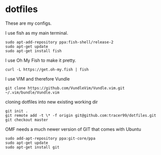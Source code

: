 # dotfiles
These are my configs.

I use fish as my main terminal.

```
sudo apt-add-repository ppa:fish-shell/release-2
sudo apt-get update
sudo apt-get install fish
```

I use Oh My Fish to make it pretty.

```
curl -L https://get.oh-my.fish | fish
```

I use VIM and therefore Vundle

```
git clone https://github.com/VundleVim/Vundle.vim.git ~/.vim/bundle/Vundle.vim
```

cloning dotfiles into new existing working dir

```
git init .
git remote add -t \* -f origin git@github.com:tracer99/dotfiles.git
git checkout master
```

OMF needs a much newer version of GIT that comes with Ubuntu

```
sudo add-apt-repository ppa:git-core/ppa
sudo apt-get update
sudo apt-get install git 
```
